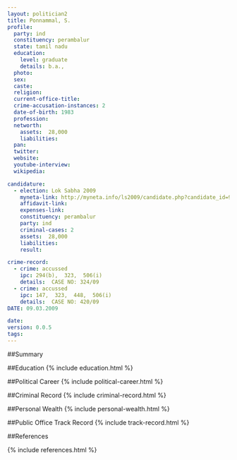 ```yaml
---
layout: politician2
title: Ponnammal, S.
profile: 
  party: ind
  constituency: perambalur
  state: tamil nadu
  education: 
    level: graduate
    details: b.a.,
  photo: 
  sex: 
  caste: 
  religion: 
  current-office-title: 
  crime-accusation-instances: 2
  date-of-birth: 1983
  profession: 
  networth: 
    assets:  28,000
    liabilities: 
  pan: 
  twitter: 
  website: 
  youtube-interview: 
  wikipedia: 

candidature: 
  - election: Lok Sabha 2009
    myneta-link: http://myneta.info/ls2009/candidate.php?candidate_id=9098
    affidavit-link: 
    expenses-link: 
    constituency: perambalur 
    party: ind
    criminal-cases: 2
    assets:  28,000
    liabilities: 
    result:  

crime-record: 
  - crime: accussed
    ipc: 294(b),  323,  506(i)
    details:  CASE NO: 324/09  
  - crime: accussed
    ipc: 147,  323,  448,  506(i)
    details:  CASE NO: 420/09
DATE: 09.03.2009  

date: 
version: 0.0.5
tags: 
---
```

##Summary


##Education
{% include education.html %}


##Political Career
{% include political-career.html %}


##Criminal Record
{% include criminal-record.html %}


##Personal Wealth
{% include personal-wealth.html %}


##Public Office Track Record
{% include track-record.html %}


##References


{% include references.html %}
